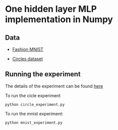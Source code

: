 # One hidden layer MLP implementation in Numpy

## Data

* [Fashion MNIST](https://github.com/zalandoresearch/fashion-mnist)

* [Circles dataset](https://studium.umontreal.ca/pluginfile.php/4052447/mod_page/content/9/circles.txt)

## Running the experiment

The details of the experiment can be found [here](https://github.com/JGuymont/mila-courses/blob/master/ift6390/assignment03/assignment03.pdf)

To run the cicle experiment

```shell
python circle_experiment.py
```

To run the mnist experiment:

```shell
python mnist_experiment.py
```